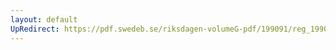 ```yaml
---
layout: default
UpRedirect: https://pdf.swedeb.se/riksdagen-volumeG-pdf/199091/reg_199091/reg_199091_0996.pdf
---
```

